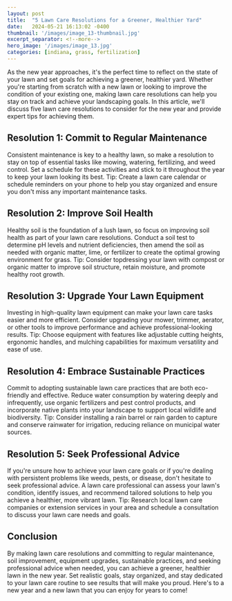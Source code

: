 ```yaml
---
layout: post
title:  "5 Lawn Care Resolutions for a Greener, Healthier Yard"
date:   2024-05-21 16:13:02 -0400
thumbnail: '/images/image_13-thumbnail.jpg'
excerpt_separator: <!--more-->
hero_image: '/images/image_13.jpg'
categories: [indiana, grass, fertilization]
---
```

As the new year approaches, it's the perfect time to reflect on the state of your lawn and set goals for achieving a greener, healthier yard. <!--more-->Whether you're starting from scratch with a new lawn or looking to improve the condition of your existing one, making lawn care resolutions can help you stay on track and achieve your landscaping goals. In this article, we'll discuss five lawn care resolutions to consider for the new year and provide expert tips for achieving them.

## Resolution 1: Commit to Regular Maintenance
Consistent maintenance is key to a healthy lawn, so make a resolution to stay on top of essential tasks like mowing, watering, fertilizing, and weed control. Set a schedule for these activities and stick to it throughout the year to keep your lawn looking its best.
Tip: Create a lawn care calendar or schedule reminders on your phone to help you stay organized and ensure you don't miss any important maintenance tasks.

## Resolution 2: Improve Soil Health
Healthy soil is the foundation of a lush lawn, so focus on improving soil health as part of your lawn care resolutions. Conduct a soil test to determine pH levels and nutrient deficiencies, then amend the soil as needed with organic matter, lime, or fertilizer to create the optimal growing environment for grass.
Tip: Consider topdressing your lawn with compost or organic matter to improve soil structure, retain moisture, and promote healthy root growth.

## Resolution 3: Upgrade Your Lawn Equipment
Investing in high-quality lawn equipment can make your lawn care tasks easier and more efficient. Consider upgrading your mower, trimmer, aerator, or other tools to improve performance and achieve professional-looking results.
Tip: Choose equipment with features like adjustable cutting heights, ergonomic handles, and mulching capabilities for maximum versatility and ease of use.

## Resolution 4: Embrace Sustainable Practices
Commit to adopting sustainable lawn care practices that are both eco-friendly and effective. Reduce water consumption by watering deeply and infrequently, use organic fertilizers and pest control products, and incorporate native plants into your landscape to support local wildlife and biodiversity.
Tip: Consider installing a rain barrel or rain garden to capture and conserve rainwater for irrigation, reducing reliance on municipal water sources.

## Resolution 5: Seek Professional Advice
If you're unsure how to achieve your lawn care goals or if you're dealing with persistent problems like weeds, pests, or disease, don't hesitate to seek professional advice. A lawn care professional can assess your lawn's condition, identify issues, and recommend tailored solutions to help you achieve a healthier, more vibrant lawn.
Tip: Research local lawn care companies or extension services in your area and schedule a consultation to discuss your lawn care needs and goals.

## Conclusion
By making lawn care resolutions and committing to regular maintenance, soil improvement, equipment upgrades, sustainable practices, and seeking professional advice when needed, you can achieve a greener, healthier lawn in the new year. Set realistic goals, stay organized, and stay dedicated to your lawn care routine to see results that will make you proud. Here's to a new year and a new lawn that you can enjoy for years to come!
